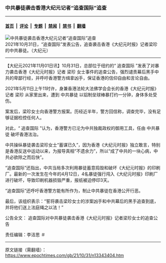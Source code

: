 ### 中共暴徒袭击香港大纪元记者“追查国际”追查

---

#### [首页](../../../..?n13343404) &nbsp;|&nbsp; [评论](../../../../../epoch-comment?n13343404) &nbsp;|&nbsp; [专题](../../../../../epoch-special?n13343404) &nbsp;|&nbsp; [禁闻](../../../../../epoch-news?n13343404) &nbsp;|&nbsp; [禁书](../../../../../books?n13343404) &nbsp;|&nbsp; [翻墙](https://github.com/gfw-breaker/nogfw/blob/master/README.md?n13343404)


<div><img alt="中共暴徒袭击香港大纪元记者“追查国际”追查" class="attachment-djy_600_400 size-djy_600_400 wp-post-image" src="https://i.epochtimes.com/assets/uploads/2021/11/id13343494-b312b7de456fbb1f90aad7e21d91ee11.jpg"/>
<div class="caption">
 2021年10月31日，“追查国际”发表公告，追查袭击香港《大纪元时报》记者梁珍的中共暴徒。（大纪元）
</div></div><hr/><div class="post_content" id="artbody" itemprop="articleBody">
 <!-- article content begin -->
 <p>
  【大纪元2021年11月01日讯】10月31日，总部位于纽约的“
  <ok href="https://www.epochtimes.com/gb/tag/%E8%BF%BD%E6%9F%A5%E5%9B%BD%E9%99%85.html">
   追查国际
  </ok>
  ”发表了对暴力袭击香港《大纪元时报》记者
  <ok href="https://www.epochtimes.com/gb/tag/%E6%A2%81%E7%8F%8D.html">
   梁珍
  </ok>
  女士事件的追查公告，强烈谴责幕后黑手中共的卑鄙行经，并呼吁香港警方缉拿凶手，保证香港的信仰自由和言论自由。
 </p>
 <p>
  2021年5月11日上午11时许，身兼香港法轮大法佛学会会长的香港《大纪元时报》记者
  <ok href="https://www.epochtimes.com/gb/tag/%E6%A2%81%E7%8F%8D.html">
   梁珍
  </ok>
  从家里出来，遭到
  <ok href="https://www.epochtimes.com/gb/tag/%E4%B8%AD%E5%85%B1%E6%9A%B4%E5%BE%92.html">
   中共暴徒
  </ok>
  以铝制垒球棒暴打约一分钟，身体多处受伤。
 </p>
 <p>
  案发后，梁珍女士向香港警方报案。历经近半年，警方回信称，调查完毕，没有足够证据检控任何人。
 </p>
 <p>
  对此，“
  <ok href="https://www.epochtimes.com/gb/tag/%E8%BF%BD%E6%9F%A5%E5%9B%BD%E9%99%85.html">
   追查国际
  </ok>
  ”认为，香港警方已沦为中共独裁政权的御用工具，任由
  <ok href="https://www.epochtimes.com/gb/tag/%E4%B8%AD%E5%85%B1%E6%9A%B4%E5%BE%92.html">
   中共暴徒
  </ok>
  破坏香港法治。
 </p>
 <p class="page-header">
  中共操纵暴徒袭击梁珍女士“蓄谋已久”，因为香港《大纪元时报》独立敢言，特别是香港反送中运动以来，为报导真相“不遗余力”，所以“成了中共的一块心病，中共必欲除之而后快”。
 </p>
 <p>
  “追查国际”还指出，中共当局多次利用暴徒蓄意捣毁和破坏《大纪元时报》的印刷厂。最新的一次发生在今年的4月12日，4名暴徒强行闯入《大纪元时报》印刷厂进行破坏，导致印刷机器损毁严重，报纸被迫停印3天。
 </p>
 <p class="page-header">
  “追查国际”还呼吁香港警方能有所作为，制止中共暴徒在香港公开行恶。
 </p>
 <p class="page-header">
  最后，该组织表示：“誓将袭击梁珍女士的涉案凶手和中共幕后的黑手追查到底，并将他们送上法庭绳之以法！”
 </p>
 <p class="page-header">
  公告全文：
  <ok href="https://www.zhuichaguoji.org/node/134680">
   追查国际对中共暴徒袭击香港《大纪元时报》记者梁珍女士的追查公告
  </ok>
 </p>
 <p class="page-header">
  责任编辑：李洁思 ＃
 </p>
 <p>
 </p>
 <!-- article content end -->
 <div id="below_article_ad">
 </div>
</div>


---

原文链接（需翻墙）：https://www.epochtimes.com/gb/21/10/31/n13343404.htm